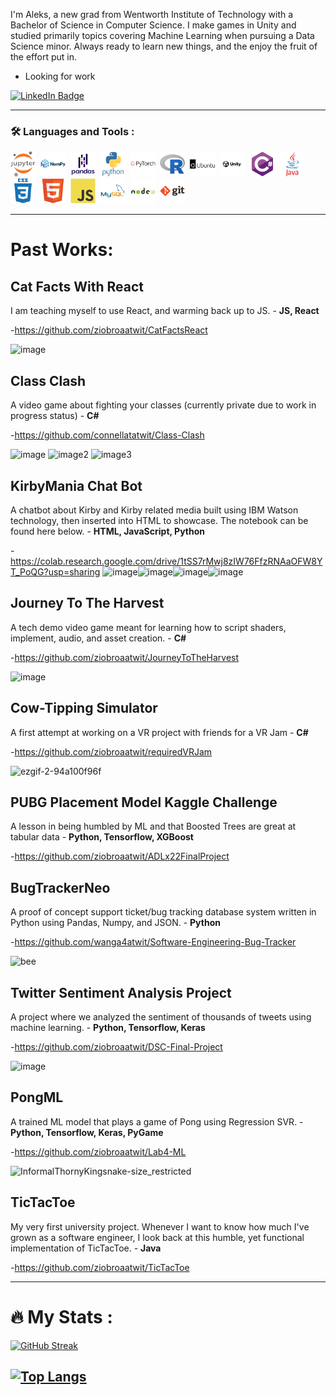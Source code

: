 I'm Aleks, a new grad from Wentworth Institute of Technology with a Bachelor of Science in Computer Science. I make games in Unity and studied primarily topics covering Machine Learning when pursuing a Data Science minor. Always ready to learn new things, and the enjoy the fruit of the effort put in.
- Looking for work
<div id="badges">
  <a href="https://www.linkedin.com/in/aleksander-ziobro/">
    <img src="https://img.shields.io/badge/LinkedIn-blue?style=for-the-badge&logo=linkedin&logoColor=white" alt="LinkedIn Badge"/>
  </a>
</div>

---
### :hammer_and_wrench: Languages and Tools :
<div>
  <img src="https://github.com/devicons/devicon/blob/master/icons/jupyter/jupyter-original-wordmark.svg" title="Jupyter" alt="Jupyter" width="40" height="40"/>&nbsp;
  <img src="https://github.com/devicons/devicon/blob/master/icons/numpy/numpy-original-wordmark.svg" title="Numpy" alt="Numpy" width="40" height="40"/>&nbsp;
  <img src="https://github.com/devicons/devicon/blob/master/icons/pandas/pandas-original-wordmark.svg" title="Pandas" alt="Pandas" width="40" height="40"/>&nbsp;
  <img src="https://github.com/devicons/devicon/blob/master/icons/python/python-original-wordmark.svg" title="Python" alt="Python" width="40" height="40"/>&nbsp;
  <img src="https://github.com/devicons/devicon/blob/master/icons/pytorch/pytorch-original-wordmark.svg" title="Pytorch" alt="Pytorch" width="40" height="40"/>&nbsp;
  <img src="https://github.com/devicons/devicon/blob/master/icons/r/r-original.svg" title="R" alt="R" width="40" height="40"/>&nbsp;
  <img src="https://github.com/devicons/devicon/blob/master/icons/ubuntu/ubuntu-plain-wordmark.svg" title="Ubuntu" alt="Ubuntu" width="40" height="40"/>&nbsp;
  <img src="https://github.com/devicons/devicon/blob/master/icons/unity/unity-original-wordmark.svg" title="Unity" alt="Ubuntu" width="40" height="40"/>&nbsp;
  <img src="https://github.com/devicons/devicon/blob/master/icons/csharp/csharp-original.svg" title="CSharp" alt="CSharp" width="40" height="40"/>&nbsp;
  <img src="https://github.com/devicons/devicon/blob/master/icons/java/java-original-wordmark.svg" title="Java" alt="Java" width="40" height="40"/>&nbsp;
  <img src="https://github.com/devicons/devicon/blob/master/icons/css3/css3-plain-wordmark.svg"  title="CSS3" alt="CSS" width="40" height="40"/>&nbsp;
  <img src="https://github.com/devicons/devicon/blob/master/icons/html5/html5-original.svg" title="HTML5" alt="HTML" width="40" height="40"/>&nbsp;
  <img src="https://github.com/devicons/devicon/blob/master/icons/javascript/javascript-original.svg" title="JavaScript" alt="JavaScript" width="40" height="40"/>&nbsp;
  <img src="https://github.com/devicons/devicon/blob/master/icons/mysql/mysql-original-wordmark.svg" title="MySQL"  alt="MySQL" width="40" height="40"/>&nbsp;
  <img src="https://github.com/devicons/devicon/blob/master/icons/nodejs/nodejs-original-wordmark.svg" title="NodeJS" alt="NodeJS" width="40" height="40"/>&nbsp;
  <img src="https://github.com/devicons/devicon/blob/master/icons/git/git-original-wordmark.svg" title="Git" **alt="Git" width="40" height="40"/>
</div>

---

# Past Works:
## Cat Facts With React

I am teaching myself to use React, and warming back up to JS. - **JS, React**

-https://github.com/ziobroaatwit/CatFactsReact

![image](https://github.com/ziobroaatwit/ziobroaatwit/assets/54987160/88388a4c-a0b8-410a-90f9-0d4e7ec1c26b)


## Class Clash

A video game about fighting your classes (currently private due to work in progress status) - **C#**

-https://github.com/connellatatwit/Class-Clash

![image](https://github.com/ziobroaatwit/ziobroaatwit/assets/54987160/5042f08c-5f2e-4f2d-9089-7a38965eb82c)
![image2](https://github.com/ziobroaatwit/ziobroaatwit/assets/54987160/beb4a87f-ffb6-4e4e-a18e-b3dd4bca27f0)
![image3](https://github.com/ziobroaatwit/ziobroaatwit/assets/54987160/06e6635a-9905-4c8c-9857-4cfc2d00f65e)

## KirbyMania Chat Bot

A chatbot about Kirby and Kirby related media built using IBM Watson technology, then inserted into HTML to showcase. The notebook can be found here below. - **HTML, JavaScript, Python**

-https://colab.research.google.com/drive/1tSS7rMwj8zIW76FfzRNAaOFW8YT_PoQG?usp=sharing
![image](https://github.com/ziobroaatwit/ziobroaatwit/assets/54987160/a955b5d1-df81-465f-9e90-812105e1a9aa)![image](https://github.com/ziobroaatwit/ziobroaatwit/assets/54987160/5184b4c8-157f-44e0-ba2d-3cbd3457ffeb)![image](https://github.com/ziobroaatwit/ziobroaatwit/assets/54987160/b5087fd6-08ca-4b51-96cf-100e334b25ca)![image](https://github.com/ziobroaatwit/ziobroaatwit/assets/54987160/1121c15b-5735-4f7d-a20a-6b50cd157e88)




## Journey To The Harvest

A tech demo video game meant for learning how to script shaders, implement, audio, and asset creation. - **C#**

-https://github.com/ziobroaatwit/JourneyToTheHarvest

![image](https://github.com/ziobroaatwit/ziobroaatwit/assets/54987160/2a0ab37f-47a5-4fe2-9d35-5f3d175c2be8)

## Cow-Tipping Simulator

A first attempt at working on a VR project with friends for a VR Jam - **C#**

-https://github.com/ziobroaatwit/requiredVRJam

![ezgif-2-94a100f96f](https://github.com/ziobroaatwit/ziobroaatwit/assets/54987160/b6a7fdaa-f2dc-438c-8417-626eeb430369)

## PUBG Placement Model Kaggle Challenge

A lesson in being humbled by ML and that Boosted Trees are great at tabular data - **Python, Tensorflow, XGBoost**

-https://github.com/ziobroaatwit/ADLx22FinalProject

## BugTrackerNeo

A proof of concept support ticket/bug tracking database system written in Python using Pandas, Numpy, and JSON. - **Python**

-https://github.com/wanga4atwit/Software-Engineering-Bug-Tracker

![bee](https://github.com/ziobroaatwit/ziobroaatwit/assets/54987160/b3ab658f-fb0c-4e33-8248-edb0843e8a6d)

## Twitter Sentiment Analysis Project

A project where we analyzed the sentiment of thousands of tweets using machine learning. - **Python, Tensorflow, Keras**

-https://github.com/ziobroaatwit/DSC-Final-Project

![image](https://github.com/ziobroaatwit/ziobroaatwit/assets/54987160/5e52fddf-f502-4da4-8895-203872c695fc)


## PongML

A trained ML model that plays a game of Pong using Regression SVR. - **Python, Tensorflow, Keras, PyGame**

-https://github.com/ziobroaatwit/Lab4-ML

![InformalThornyKingsnake-size_restricted](https://user-images.githubusercontent.com/54987160/144730825-088d3b27-72c3-4b31-858f-cfdb2a583c89.gif)

## TicTacToe

My very first university project. Whenever I want to know how much I've grown as a software engineer, I look back at this humble, yet functional implementation of TicTacToe. - **Java**

-https://github.com/ziobroaatwit/TicTacToe

---
# :fire: My Stats :
[![GitHub Streak](http://github-readme-streak-stats.herokuapp.com?user=ziobroaatwit&theme=burnt-neon)](https://git.io/streak-stats)

[![Top Langs](https://github-readme-stats.vercel.app/api/top-langs/?username=ziobroaatwit&layout=compact&theme=vision-friendly-dark)](https://github.com/anuraghazra/github-readme-stats)
---
